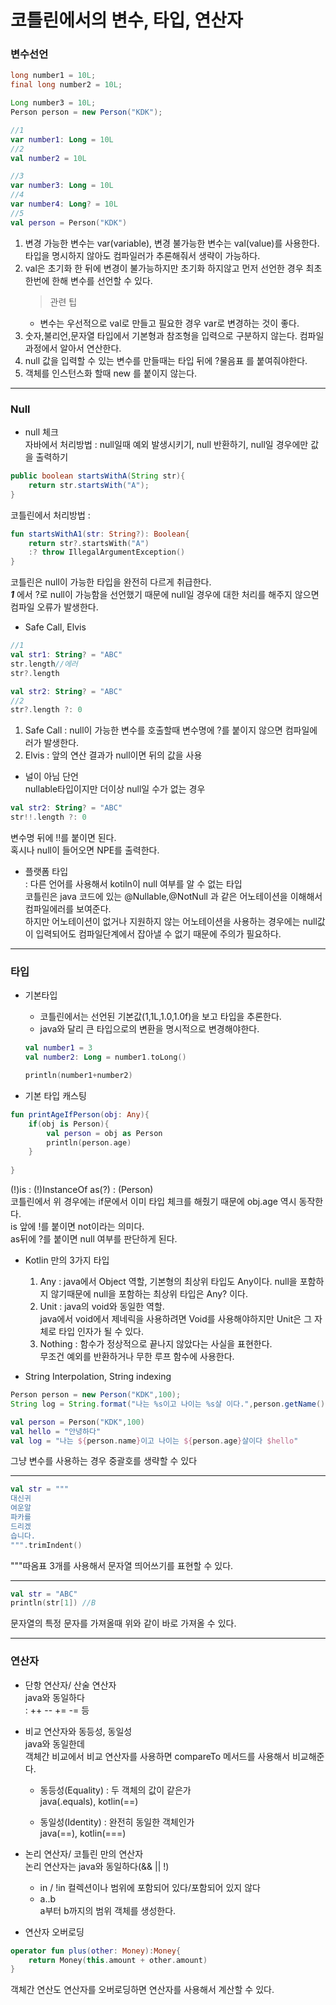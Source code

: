 # 코틀린에서의 변수, 타입, 연산자

### 변수선언
```java
long number1 = 10L;
final long number2 = 10L;

Long number3 = 10L;
Person person = new Person("KDK");
```
```kotlin
//1
var number1: Long = 10L
//2
val number2 = 10L

//3
var number3: Long = 10L
//4
var number4: Long? = 10L
//5
val person = Person("KDK")
```
1. 변경 가능한 변수는 var(variable), 변경 불가능한 변수는 val(value)를 사용한다. 타입을 명시하지 않아도  컴파일러가 추론해줘서 생략이 가능하다.  
2. val은 초기화 한 뒤에 변경이 불가능하지만 초기화 하지않고 먼저 선언한 경우 최초 한번에 한해 변수를 선언할 수 있다.
    > 관련 팁  
    - 변수는 우선적으로 val로 만들고 필요한 경우 var로 변경하는 것이 좋다.  
3. 숫자,불리언,문자열 타입에서 기본형과 참조형을 입력으로 구분하지 않는다. 컴파일 과정에서  알아서 연산한다.  
4. null 값을 입력할 수 있는 변수를 만들때는 타입 뒤에 ?물음표 를 붙여줘야한다.
5. 객체를 인스턴스화 할때 new 를 붙이지 않는다.  

---

### Null

- null 체크  
자바에서 처리방법 : null일때 예외 발생시키기, null 반환하기, null일 경우에만 값을 출력하기 
```java
public boolean startsWithA(String str){
    return str.startsWith("A");
}
```  

코틀린에서 처리방법 : 

```kotlin
fun startsWithA1(str: String?): Boolean{
    return str?.startsWith("A") 
    :? throw IllegalArgumentException()
}
```
코틀린은 null이 가능한 타입을 완전히 다르게 취급한다.  
***1*** 에서 ?로 null이 가능함을 선언했기 때문에 null일 경우에 대한 처리를 해주지 않으면 컴파일 오류가 발생한다.  
  
- Safe Call, Elvis  
```kotlin
//1
val str1: String? = "ABC"
str.length//에러
str?.length

val str2: String? = "ABC"
//2
str?.length ?: 0
```
1. Safe Call : null이 가능한 변수를 호출할때 변수명에 ?를 붙이지 않으면 컴파일에러가 발생한다.  
2. Elvis : 앞의 연산 결과가 null이면 뒤의 값을 사용

- 널이 아님 단언  
nullable타입이지만 더이상 null일 수가 없는 경우  
```kotlin
val str2: String? = "ABC"
str!!.length ?: 0
```
변수명 뒤에 !!를 붙이면 된다.  
혹시나 null이 들어오면 NPE를 출력한다.  

- 플랫폼 타입  
: 다른 언어를 사용해서 kotiln이 null 여부를 알 수 없는 타입  
코틀린은 java 코드에 있는 @Nullable,@NotNull 과 같은 어노테이션을 이해해서 컴파일에러를 보여준다.  
하지만 어노테이션이 없거나 지원하지 않는 어노테이션을 사용하는 경우에는 null값이 입력되어도 컴파일단계에서 잡아낼 수 없기 때문에 주의가 필요하다.  

---

### 타입

- 기본타입  
    - 코틀린에서는 선언된 기본값(1,1L,1.0,1.0f)을 보고 타입을 추론한다.  
    - java와 달리 큰 타입으로의 변환을 명시적으로 변경해야한다.  
    ```kotlin
    val number1 = 3
    val number2: Long = number1.toLong()

    println(number1+number2)
    ```

- 기본 타입 캐스팅  
```kotlin
fun printAgeIfPerson(obj: Any){
    if(obj is Person){
        val person = obj as Person
        println(person.age)
    }
    
}
```
(!)is : (!)InstanceOf
as(?) : (Person)  
코틀린에서 위 경우에는 if문에서 이미 타입 체크를 해줬기 때문에 obj.age 역시 동작한다.  
is 앞에 !를 붙이면 not이라는 의미다.  
as뒤에 ?를 붙이면 null 여부를 판단하게 된다.  

- Kotlin 만의 3가지 타입  
    1. Any : java에서 Object 역할, 기본형의 최상위 타입도 Any이다. null을 포함하지 않기때문에 null을 포함하는 최상위 타입은 Any? 이다.
    2. Unit : java의 void와 동일한 역할.  
    java에서 void에서 제네릭을 사용하려면 Void를 사용해야하지만 Unit은 그 자체로 타입 인자가 될 수 있다.  
    3. Nothing : 함수가 정상적으로 끝나지 않았다는 사실을 표현한다.  
    무조건 예외를 반환하거나 무한 루프 함수에 사용한다.  


- String Interpolation, String indexing  
```java
Person person = new Person("KDK",100);
String log = String.format("나는 %s이고 나이는 %s살 이다.",person.getName(),person.getAge());
```
```kotlin
val person = Person("KDK",100)
val hello = "안녕하다"
val log = "나는 ${person.name}이고 나이는 ${person.age}살이다 $hello"
```
그냥 변수를 사용하는 경우 중괄호를 생략할 수 있다
    
---

```kotlin
val str = """
대신귀
여운알
파카를
드리겠
습니다.
""".trimIndent()
```
"""따옴표 3개를 사용해서 문자열 띄어쓰기를 표현할 수 있다.  

---
```kotlin
val str = "ABC"
println(str[1]) //B
```
문자열의 특정 문자를 가져올때 위와 같이 바로 가져올 수 있다.  

---

### 연산자
- 단항 연산자/ 산술 연산자  
java와 동일하다  
: ++ -- += -= 등

- 비교 연산자와 동등성, 동일성  
java와 동일한데  
객체간 비교에서 비교 연산자를 사용하면 compareTo 메서드를 사용해서 비교해준다.  
    - 동등성(Equality) : 두 객체의 값이 같은가  
    java(.equals), kotlin(==) 

    - 동일성(Identity) : 완전히 동일한 객체인가  
    java(==), kotlin(===)

- 논리 연산자/ 코틀린 만의 연산자  
논리 연산자는 java와 동일하다(&& || !)  
    - in / !in 
    컬렉션이나 범위에 포함되어 있다/포함되어 있지 않다
    - a..b  
    a부터 b까지의 범위 객체를 생성한다.

- 연산자 오버로딩  
```kotlin
operator fun plus(other: Money):Money{
    return Money(this.amount + other.amount)
}
```
객체간 연산도 연산자를 오버로딩하면 연산자를 사용해서 계산할 수 있다.  
